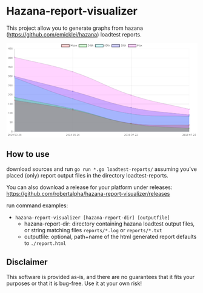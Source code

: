 # Hazana-report-visualizer

This project allow you to generate graphs from hazana (https://github.com/emicklei/hazana) loadtest reports.


![](readme/graph-example.png)


## How to use

download sources and run `go run *.go loadtest-reports/` assuming you've placed (only) report output files in the directory loadtest-reports.

You can also download a release for your platform under releases: https://github.com/robertalpha/hazana-report-visualizer/releases

run command examples:
- `hazana-report-visualizer [hazana-report-dir] [outputfile]`
  - hazana-report-dir: directory containing hazana loadtest output files, or string matching files `reports/*.log` or `reports/*.txt`
  - outputfile: optional, path+name of the html generated report defaults to `./report.html`
  
## Disclaimer
This software is provided as-is, and there are no guarantees that it fits your purposes or that it is bug-free. Use it at your own risk!